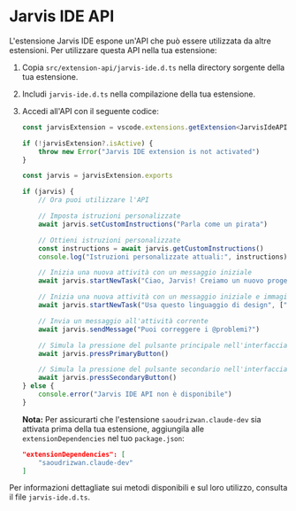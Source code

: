 # Jarvis IDE API

L'estensione Jarvis IDE espone un'API che può essere utilizzata da altre estensioni. Per utilizzare questa API nella tua estensione:

1. Copia `src/extension-api/jarvis-ide.d.ts` nella directory sorgente della tua estensione.
2. Includi `jarvis-ide.d.ts` nella compilazione della tua estensione.
3. Accedi all'API con il seguente codice:

    ```ts
    const jarvisExtension = vscode.extensions.getExtension<JarvisIdeAPI>("saoudrizwan.claude-dev")

    if (!jarvisExtension?.isActive) {
    	throw new Error("Jarvis IDE extension is not activated")
    }

    const jarvis = jarvisExtension.exports

    if (jarvis) {
    	// Ora puoi utilizzare l'API

    	// Imposta istruzioni personalizzate
    	await jarvis.setCustomInstructions("Parla come un pirata")

    	// Ottieni istruzioni personalizzate
    	const instructions = await jarvis.getCustomInstructions()
    	console.log("Istruzioni personalizzate attuali:", instructions)

    	// Inizia una nuova attività con un messaggio iniziale
    	await jarvis.startNewTask("Ciao, Jarvis! Creiamo un nuovo progetto...")

    	// Inizia una nuova attività con un messaggio iniziale e immagini
    	await jarvis.startNewTask("Usa questo linguaggio di design", ["data:image/webp;base64,..."])

    	// Invia un messaggio all'attività corrente
    	await jarvis.sendMessage("Puoi correggere i @problemi?")

    	// Simula la pressione del pulsante principale nell'interfaccia di chat (es. 'Salva' o 'Procedi mentre esegui')
    	await jarvis.pressPrimaryButton()

    	// Simula la pressione del pulsante secondario nell'interfaccia di chat (es. 'Rifiuta')
    	await jarvis.pressSecondaryButton()
    } else {
    	console.error("Jarvis IDE API non è disponibile")
    }
    ```

    **Nota:** Per assicurarti che l'estensione `saoudrizwan.claude-dev` sia attivata prima della tua estensione, aggiungila alle `extensionDependencies` nel tuo `package.json`:

    ```json
    "extensionDependencies": [
        "saoudrizwan.claude-dev"
    ]
    ```

Per informazioni dettagliate sui metodi disponibili e sul loro utilizzo, consulta il file `jarvis-ide.d.ts`.
